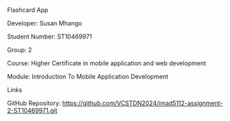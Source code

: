 Flashcard App 

Developer: Susan Mhango  

Student Number: ST10469971  

Group: 2  

Course: Higher Certificate in mobile application and web development  

Module: Introduction To Mobile Application Development  

Links  

GitHub Repository:  https://github.com/VCSTDN2024/imad5112-assignment-2-ST10469971.git 
